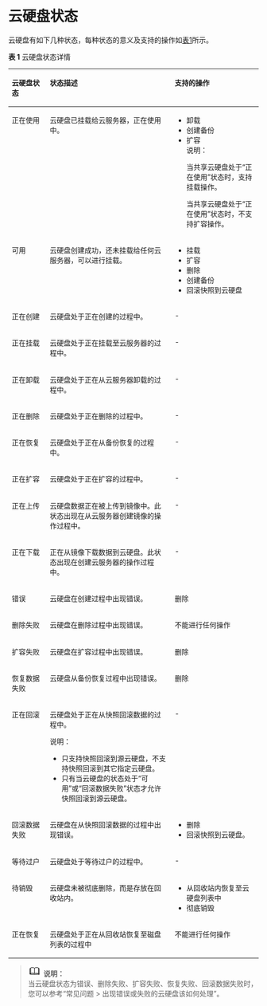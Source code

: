 # 云硬盘状态<a name="evs_01_0040"></a>

云硬盘有如下几种状态，每种状态的意义及支持的操作如[表1](#zh-cn_topic_0044524670_table64552624191747)所示。 

**表 1**  云硬盘状态详情

<a name="zh-cn_topic_0044524670_table64552624191747"></a>
<table><thead align="left"><tr id="zh-cn_topic_0044524670_row53790844191747"><th class="cellrowborder" valign="top" width="15.18%" id="mcps1.2.4.1.1"><p id="zh-cn_topic_0044524670_p4696184819180"><a name="zh-cn_topic_0044524670_p4696184819180"></a><a name="zh-cn_topic_0044524670_p4696184819180"></a>云硬盘状态</p>
</th>
<th class="cellrowborder" valign="top" width="49.88%" id="mcps1.2.4.1.2"><p id="zh-cn_topic_0044524670_p16533784191747"><a name="zh-cn_topic_0044524670_p16533784191747"></a><a name="zh-cn_topic_0044524670_p16533784191747"></a>状态描述</p>
</th>
<th class="cellrowborder" valign="top" width="34.94%" id="mcps1.2.4.1.3"><p id="zh-cn_topic_0044524670_p44528397191747"><a name="zh-cn_topic_0044524670_p44528397191747"></a><a name="zh-cn_topic_0044524670_p44528397191747"></a>支持的操作</p>
</th>
</tr>
</thead>
<tbody><tr id="zh-cn_topic_0044524670_row35291149191747"><td class="cellrowborder" valign="top" width="15.18%" headers="mcps1.2.4.1.1 "><p id="zh-cn_topic_0044524670_p52928025191747"><a name="zh-cn_topic_0044524670_p52928025191747"></a><a name="zh-cn_topic_0044524670_p52928025191747"></a>正在使用</p>
</td>
<td class="cellrowborder" valign="top" width="49.88%" headers="mcps1.2.4.1.2 "><p id="zh-cn_topic_0044524670_p8182837191747"><a name="zh-cn_topic_0044524670_p8182837191747"></a><a name="zh-cn_topic_0044524670_p8182837191747"></a>云硬盘已挂载给<span id="zh-cn_topic_0044524670_text32674557164611"><a name="zh-cn_topic_0044524670_text32674557164611"></a><a name="zh-cn_topic_0044524670_text32674557164611"></a>云服务器</span>，正在使用中。</p>
</td>
<td class="cellrowborder" valign="top" width="34.94%" headers="mcps1.2.4.1.3 "><a name="zh-cn_topic_0044524670_ul6530119818278"></a><a name="zh-cn_topic_0044524670_ul6530119818278"></a><ul id="zh-cn_topic_0044524670_ul6530119818278"><li>卸载</li><li>创建备份</li><li>扩容<div class="note" id="zh-cn_topic_0044524670_note22611728203940"><a name="zh-cn_topic_0044524670_note22611728203940"></a><a name="zh-cn_topic_0044524670_note22611728203940"></a><span class="notetitle"> 说明： </span><div class="notebody"><p id="zh-cn_topic_0044524670_p2178963203940"><a name="zh-cn_topic_0044524670_p2178963203940"></a><a name="zh-cn_topic_0044524670_p2178963203940"></a>当共享云硬盘处于<span class="parmname" id="zh-cn_topic_0044524670_parmname65573259204010"><a name="zh-cn_topic_0044524670_parmname65573259204010"></a><a name="zh-cn_topic_0044524670_parmname65573259204010"></a>“正在使用”</span>状态时，支持挂载操作。</p>
<p id="zh-cn_topic_0044524670_p4050480162040"><a name="zh-cn_topic_0044524670_p4050480162040"></a><a name="zh-cn_topic_0044524670_p4050480162040"></a>当共享云硬盘处于“正在使用”状态时，不支持扩容操作。</p>
</div></div>
</li></ul>
</td>
</tr>
<tr id="zh-cn_topic_0044524670_row12893053191747"><td class="cellrowborder" valign="top" width="15.18%" headers="mcps1.2.4.1.1 "><p id="zh-cn_topic_0044524670_p2259935191846"><a name="zh-cn_topic_0044524670_p2259935191846"></a><a name="zh-cn_topic_0044524670_p2259935191846"></a>可用</p>
</td>
<td class="cellrowborder" valign="top" width="49.88%" headers="mcps1.2.4.1.2 "><p id="zh-cn_topic_0044524670_p16383851191846"><a name="zh-cn_topic_0044524670_p16383851191846"></a><a name="zh-cn_topic_0044524670_p16383851191846"></a>云硬盘创建成功，还未挂载给任何<span id="zh-cn_topic_0044524670_text4362958103028"><a name="zh-cn_topic_0044524670_text4362958103028"></a><a name="zh-cn_topic_0044524670_text4362958103028"></a>云服务器</span>，可以进行挂载。</p>
</td>
<td class="cellrowborder" valign="top" width="34.94%" headers="mcps1.2.4.1.3 "><a name="zh-cn_topic_0044524670_ul62104117182653"></a><a name="zh-cn_topic_0044524670_ul62104117182653"></a><ul id="zh-cn_topic_0044524670_ul62104117182653"><li>挂载</li><li>扩容</li><li>删除</li><li>创建备份</li><li>回滚快照到云硬盘</li></ul>
</td>
</tr>
<tr id="zh-cn_topic_0044524670_row3465059312446"><td class="cellrowborder" valign="top" width="15.18%" headers="mcps1.2.4.1.1 "><p id="zh-cn_topic_0044524670_p2028928412455"><a name="zh-cn_topic_0044524670_p2028928412455"></a><a name="zh-cn_topic_0044524670_p2028928412455"></a>正在创建</p>
</td>
<td class="cellrowborder" valign="top" width="49.88%" headers="mcps1.2.4.1.2 "><p id="zh-cn_topic_0044524670_p5713908012455"><a name="zh-cn_topic_0044524670_p5713908012455"></a><a name="zh-cn_topic_0044524670_p5713908012455"></a>云硬盘处于正在创建的过程中。</p>
</td>
<td class="cellrowborder" valign="top" width="34.94%" headers="mcps1.2.4.1.3 "><p id="zh-cn_topic_0044524670_p4503759612455"><a name="zh-cn_topic_0044524670_p4503759612455"></a><a name="zh-cn_topic_0044524670_p4503759612455"></a>-</p>
</td>
</tr>
<tr id="zh-cn_topic_0044524670_row618886912446"><td class="cellrowborder" valign="top" width="15.18%" headers="mcps1.2.4.1.1 "><p id="zh-cn_topic_0044524670_p1654812012455"><a name="zh-cn_topic_0044524670_p1654812012455"></a><a name="zh-cn_topic_0044524670_p1654812012455"></a>正在挂载</p>
</td>
<td class="cellrowborder" valign="top" width="49.88%" headers="mcps1.2.4.1.2 "><p id="zh-cn_topic_0044524670_p5184251612455"><a name="zh-cn_topic_0044524670_p5184251612455"></a><a name="zh-cn_topic_0044524670_p5184251612455"></a>云硬盘处于正在挂载至<span id="zh-cn_topic_0044524670_text4802407117595"><a name="zh-cn_topic_0044524670_text4802407117595"></a><a name="zh-cn_topic_0044524670_text4802407117595"></a>云服务器</span>的过程中。</p>
</td>
<td class="cellrowborder" valign="top" width="34.94%" headers="mcps1.2.4.1.3 "><p id="zh-cn_topic_0044524670_p5079721612455"><a name="zh-cn_topic_0044524670_p5079721612455"></a><a name="zh-cn_topic_0044524670_p5079721612455"></a>-</p>
</td>
</tr>
<tr id="zh-cn_topic_0044524670_row4740542112446"><td class="cellrowborder" valign="top" width="15.18%" headers="mcps1.2.4.1.1 "><p id="zh-cn_topic_0044524670_p1076529612455"><a name="zh-cn_topic_0044524670_p1076529612455"></a><a name="zh-cn_topic_0044524670_p1076529612455"></a>正在卸载</p>
</td>
<td class="cellrowborder" valign="top" width="49.88%" headers="mcps1.2.4.1.2 "><p id="zh-cn_topic_0044524670_p1865238812455"><a name="zh-cn_topic_0044524670_p1865238812455"></a><a name="zh-cn_topic_0044524670_p1865238812455"></a>云硬盘处于正在从<span id="zh-cn_topic_0044524670_text57322781175915"><a name="zh-cn_topic_0044524670_text57322781175915"></a><a name="zh-cn_topic_0044524670_text57322781175915"></a>云服务器</span>卸载的过程中。</p>
</td>
<td class="cellrowborder" valign="top" width="34.94%" headers="mcps1.2.4.1.3 "><p id="zh-cn_topic_0044524670_p5419159212455"><a name="zh-cn_topic_0044524670_p5419159212455"></a><a name="zh-cn_topic_0044524670_p5419159212455"></a>-</p>
</td>
</tr>
<tr id="zh-cn_topic_0044524670_row721621712446"><td class="cellrowborder" valign="top" width="15.18%" headers="mcps1.2.4.1.1 "><p id="zh-cn_topic_0044524670_p3658433212455"><a name="zh-cn_topic_0044524670_p3658433212455"></a><a name="zh-cn_topic_0044524670_p3658433212455"></a>正在删除</p>
</td>
<td class="cellrowborder" valign="top" width="49.88%" headers="mcps1.2.4.1.2 "><p id="zh-cn_topic_0044524670_p3682527212455"><a name="zh-cn_topic_0044524670_p3682527212455"></a><a name="zh-cn_topic_0044524670_p3682527212455"></a>云硬盘处于正在删除的过程中。</p>
</td>
<td class="cellrowborder" valign="top" width="34.94%" headers="mcps1.2.4.1.3 "><p id="zh-cn_topic_0044524670_p4587262812455"><a name="zh-cn_topic_0044524670_p4587262812455"></a><a name="zh-cn_topic_0044524670_p4587262812455"></a>-</p>
</td>
</tr>
<tr id="zh-cn_topic_0044524670_row1073062112446"><td class="cellrowborder" valign="top" width="15.18%" headers="mcps1.2.4.1.1 "><p id="zh-cn_topic_0044524670_p4208872012455"><a name="zh-cn_topic_0044524670_p4208872012455"></a><a name="zh-cn_topic_0044524670_p4208872012455"></a>正在恢复</p>
</td>
<td class="cellrowborder" valign="top" width="49.88%" headers="mcps1.2.4.1.2 "><p id="zh-cn_topic_0044524670_p33758012455"><a name="zh-cn_topic_0044524670_p33758012455"></a><a name="zh-cn_topic_0044524670_p33758012455"></a>云硬盘处于正在从备份恢复的过程中。</p>
</td>
<td class="cellrowborder" valign="top" width="34.94%" headers="mcps1.2.4.1.3 "><p id="zh-cn_topic_0044524670_p1673327212455"><a name="zh-cn_topic_0044524670_p1673327212455"></a><a name="zh-cn_topic_0044524670_p1673327212455"></a>-</p>
</td>
</tr>
<tr id="zh-cn_topic_0044524670_row1362373212446"><td class="cellrowborder" valign="top" width="15.18%" headers="mcps1.2.4.1.1 "><p id="zh-cn_topic_0044524670_p1487436012455"><a name="zh-cn_topic_0044524670_p1487436012455"></a><a name="zh-cn_topic_0044524670_p1487436012455"></a>正在扩容</p>
</td>
<td class="cellrowborder" valign="top" width="49.88%" headers="mcps1.2.4.1.2 "><p id="zh-cn_topic_0044524670_p3000340412455"><a name="zh-cn_topic_0044524670_p3000340412455"></a><a name="zh-cn_topic_0044524670_p3000340412455"></a>云硬盘处于正在扩容的过程中。</p>
</td>
<td class="cellrowborder" valign="top" width="34.94%" headers="mcps1.2.4.1.3 "><p id="zh-cn_topic_0044524670_p3724766412455"><a name="zh-cn_topic_0044524670_p3724766412455"></a><a name="zh-cn_topic_0044524670_p3724766412455"></a>-</p>
</td>
</tr>
<tr id="zh-cn_topic_0044524670_row655296691252"><td class="cellrowborder" valign="top" width="15.18%" headers="mcps1.2.4.1.1 "><p id="zh-cn_topic_0044524670_p111354991259"><a name="zh-cn_topic_0044524670_p111354991259"></a><a name="zh-cn_topic_0044524670_p111354991259"></a>正在上传</p>
</td>
<td class="cellrowborder" valign="top" width="49.88%" headers="mcps1.2.4.1.2 "><p id="zh-cn_topic_0044524670_p425803511259"><a name="zh-cn_topic_0044524670_p425803511259"></a><a name="zh-cn_topic_0044524670_p425803511259"></a>云硬盘数据正在被上传到镜像中。此状态出现在从<span id="zh-cn_topic_0044524670_text41839602164625"><a name="zh-cn_topic_0044524670_text41839602164625"></a><a name="zh-cn_topic_0044524670_text41839602164625"></a>云服务器</span>创建镜像的操作过程中。</p>
</td>
<td class="cellrowborder" valign="top" width="34.94%" headers="mcps1.2.4.1.3 "><p id="zh-cn_topic_0044524670_p584890911259"><a name="zh-cn_topic_0044524670_p584890911259"></a><a name="zh-cn_topic_0044524670_p584890911259"></a>-</p>
</td>
</tr>
<tr id="zh-cn_topic_0044524670_row324318491252"><td class="cellrowborder" valign="top" width="15.18%" headers="mcps1.2.4.1.1 "><p id="zh-cn_topic_0044524670_p625787911259"><a name="zh-cn_topic_0044524670_p625787911259"></a><a name="zh-cn_topic_0044524670_p625787911259"></a>正在下载</p>
</td>
<td class="cellrowborder" valign="top" width="49.88%" headers="mcps1.2.4.1.2 "><p id="zh-cn_topic_0044524670_p316876991259"><a name="zh-cn_topic_0044524670_p316876991259"></a><a name="zh-cn_topic_0044524670_p316876991259"></a>正在从镜像下载数据到云硬盘。此状态出现在创建<span id="zh-cn_topic_0044524670_text61108526164629"><a name="zh-cn_topic_0044524670_text61108526164629"></a><a name="zh-cn_topic_0044524670_text61108526164629"></a>云服务器</span>的操作过程中。</p>
</td>
<td class="cellrowborder" valign="top" width="34.94%" headers="mcps1.2.4.1.3 "><p id="zh-cn_topic_0044524670_p167464471259"><a name="zh-cn_topic_0044524670_p167464471259"></a><a name="zh-cn_topic_0044524670_p167464471259"></a>-</p>
</td>
</tr>
<tr id="zh-cn_topic_0044524670_row57957852194514"><td class="cellrowborder" valign="top" width="15.18%" headers="mcps1.2.4.1.1 "><p id="zh-cn_topic_0044524670_p7460362194521"><a name="zh-cn_topic_0044524670_p7460362194521"></a><a name="zh-cn_topic_0044524670_p7460362194521"></a>错误</p>
</td>
<td class="cellrowborder" valign="top" width="49.88%" headers="mcps1.2.4.1.2 "><p id="zh-cn_topic_0044524670_p526628519467"><a name="zh-cn_topic_0044524670_p526628519467"></a><a name="zh-cn_topic_0044524670_p526628519467"></a>云硬盘在创建过程中出现错误。</p>
</td>
<td class="cellrowborder" valign="top" width="34.94%" headers="mcps1.2.4.1.3 "><p id="zh-cn_topic_0044524670_p2242870194521"><a name="zh-cn_topic_0044524670_p2242870194521"></a><a name="zh-cn_topic_0044524670_p2242870194521"></a>删除</p>
</td>
</tr>
<tr id="zh-cn_topic_0044524670_row51729329191747"><td class="cellrowborder" valign="top" width="15.18%" headers="mcps1.2.4.1.1 "><p id="zh-cn_topic_0044524670_p23982637191747"><a name="zh-cn_topic_0044524670_p23982637191747"></a><a name="zh-cn_topic_0044524670_p23982637191747"></a>删除失败</p>
</td>
<td class="cellrowborder" valign="top" width="49.88%" headers="mcps1.2.4.1.2 "><p id="zh-cn_topic_0044524670_p5387879619469"><a name="zh-cn_topic_0044524670_p5387879619469"></a><a name="zh-cn_topic_0044524670_p5387879619469"></a>云硬盘在删除过程中出现错误。</p>
</td>
<td class="cellrowborder" valign="top" width="34.94%" headers="mcps1.2.4.1.3 "><p id="zh-cn_topic_0044524670_p56250197191747"><a name="zh-cn_topic_0044524670_p56250197191747"></a><a name="zh-cn_topic_0044524670_p56250197191747"></a>不能进行任何操作</p>
</td>
</tr>
<tr id="zh-cn_topic_0044524670_row27894953191747"><td class="cellrowborder" valign="top" width="15.18%" headers="mcps1.2.4.1.1 "><p id="zh-cn_topic_0044524670_p19344120194636"><a name="zh-cn_topic_0044524670_p19344120194636"></a><a name="zh-cn_topic_0044524670_p19344120194636"></a>扩容失败</p>
</td>
<td class="cellrowborder" valign="top" width="49.88%" headers="mcps1.2.4.1.2 "><p id="zh-cn_topic_0044524670_p35675803115140"><a name="zh-cn_topic_0044524670_p35675803115140"></a><a name="zh-cn_topic_0044524670_p35675803115140"></a>云硬盘在扩容过程中出现错误。</p>
</td>
<td class="cellrowborder" valign="top" width="34.94%" headers="mcps1.2.4.1.3 "><p id="zh-cn_topic_0044524670_p35751628194636"><a name="zh-cn_topic_0044524670_p35751628194636"></a><a name="zh-cn_topic_0044524670_p35751628194636"></a>删除</p>
</td>
</tr>
<tr id="zh-cn_topic_0044524670_row44239461191747"><td class="cellrowborder" valign="top" width="15.18%" headers="mcps1.2.4.1.1 "><p id="zh-cn_topic_0044524670_p58879407194641"><a name="zh-cn_topic_0044524670_p58879407194641"></a><a name="zh-cn_topic_0044524670_p58879407194641"></a>恢复数据失败</p>
</td>
<td class="cellrowborder" valign="top" width="49.88%" headers="mcps1.2.4.1.2 "><p id="zh-cn_topic_0044524670_p359073115142"><a name="zh-cn_topic_0044524670_p359073115142"></a><a name="zh-cn_topic_0044524670_p359073115142"></a>云硬盘从备份恢复过程中出现错误。</p>
</td>
<td class="cellrowborder" valign="top" width="34.94%" headers="mcps1.2.4.1.3 "><p id="zh-cn_topic_0044524670_p7528903194641"><a name="zh-cn_topic_0044524670_p7528903194641"></a><a name="zh-cn_topic_0044524670_p7528903194641"></a>删除</p>
</td>
</tr>
<tr id="zh-cn_topic_0044524670_row57899957175726"><td class="cellrowborder" valign="top" width="15.18%" headers="mcps1.2.4.1.1 "><p id="zh-cn_topic_0044524670_p51337573175726"><a name="zh-cn_topic_0044524670_p51337573175726"></a><a name="zh-cn_topic_0044524670_p51337573175726"></a>正在回滚</p>
</td>
<td class="cellrowborder" valign="top" width="49.88%" headers="mcps1.2.4.1.2 "><p id="zh-cn_topic_0044524670_p3842076519239"><a name="zh-cn_topic_0044524670_p3842076519239"></a><a name="zh-cn_topic_0044524670_p3842076519239"></a>云硬盘处于正在从快照回滚数据的过程中。</p>
<div class="note" id="zh-cn_topic_0044524670_note1024257119239"><a name="zh-cn_topic_0044524670_note1024257119239"></a><a name="zh-cn_topic_0044524670_note1024257119239"></a><span class="notetitle"> 说明： </span><div class="notebody"><a name="zh-cn_topic_0044524670_ul2507428319239"></a><a name="zh-cn_topic_0044524670_ul2507428319239"></a><ul id="zh-cn_topic_0044524670_ul2507428319239"><li>只支持快照回滚到源云硬盘，不支持快照回滚到其它指定云硬盘。</li><li>只有当云硬盘的状态处于<span class="wintitle" id="zh-cn_topic_0044524670_wintitle2554142519239"><a name="zh-cn_topic_0044524670_wintitle2554142519239"></a><a name="zh-cn_topic_0044524670_wintitle2554142519239"></a>“可用”</span>或<span class="wintitle" id="zh-cn_topic_0044524670_wintitle2854623919239"><a name="zh-cn_topic_0044524670_wintitle2854623919239"></a><a name="zh-cn_topic_0044524670_wintitle2854623919239"></a>“回滚数据失败”</span>状态才允许快照回滚到源云硬盘。</li></ul>
</div></div>
</td>
<td class="cellrowborder" valign="top" width="34.94%" headers="mcps1.2.4.1.3 "><p id="zh-cn_topic_0044524670_p6428254175726"><a name="zh-cn_topic_0044524670_p6428254175726"></a><a name="zh-cn_topic_0044524670_p6428254175726"></a>-</p>
</td>
</tr>
<tr id="zh-cn_topic_0044524670_row53629027175738"><td class="cellrowborder" valign="top" width="15.18%" headers="mcps1.2.4.1.1 "><p id="zh-cn_topic_0044524670_p12899196175738"><a name="zh-cn_topic_0044524670_p12899196175738"></a><a name="zh-cn_topic_0044524670_p12899196175738"></a>回滚数据失败</p>
</td>
<td class="cellrowborder" valign="top" width="49.88%" headers="mcps1.2.4.1.2 "><p id="zh-cn_topic_0044524670_p38201995175738"><a name="zh-cn_topic_0044524670_p38201995175738"></a><a name="zh-cn_topic_0044524670_p38201995175738"></a>云硬盘在从快照回滚数据的过程中出现错误。</p>
</td>
<td class="cellrowborder" valign="top" width="34.94%" headers="mcps1.2.4.1.3 "><a name="zh-cn_topic_0044524670_ul63969149183234"></a><a name="zh-cn_topic_0044524670_ul63969149183234"></a><ul id="zh-cn_topic_0044524670_ul63969149183234"><li>删除</li><li>回滚快照到云硬盘。</li></ul>
</td>
</tr>
<tr id="zh-cn_topic_0044524670_row3874810143339"><td class="cellrowborder" valign="top" width="15.18%" headers="mcps1.2.4.1.1 "><p id="zh-cn_topic_0044524670_p45424225143339"><a name="zh-cn_topic_0044524670_p45424225143339"></a><a name="zh-cn_topic_0044524670_p45424225143339"></a>等待过户</p>
</td>
<td class="cellrowborder" valign="top" width="49.88%" headers="mcps1.2.4.1.2 "><p id="zh-cn_topic_0044524670_p55483571143339"><a name="zh-cn_topic_0044524670_p55483571143339"></a><a name="zh-cn_topic_0044524670_p55483571143339"></a>云硬盘处于等待过户的过程中。</p>
</td>
<td class="cellrowborder" valign="top" width="34.94%" headers="mcps1.2.4.1.3 "><p id="zh-cn_topic_0044524670_p64984282143339"><a name="zh-cn_topic_0044524670_p64984282143339"></a><a name="zh-cn_topic_0044524670_p64984282143339"></a>-</p>
</td>
</tr>
<tr id="zh-cn_topic_0044524670_row32201502222"><td class="cellrowborder" valign="top" width="15.18%" headers="mcps1.2.4.1.1 "><p id="zh-cn_topic_0044524670_p192204017227"><a name="zh-cn_topic_0044524670_p192204017227"></a><a name="zh-cn_topic_0044524670_p192204017227"></a>待销毁</p>
</td>
<td class="cellrowborder" valign="top" width="49.88%" headers="mcps1.2.4.1.2 "><p id="zh-cn_topic_0044524670_p122090122210"><a name="zh-cn_topic_0044524670_p122090122210"></a><a name="zh-cn_topic_0044524670_p122090122210"></a>云硬盘未被彻底删除，而是存放在回收站内。</p>
</td>
<td class="cellrowborder" valign="top" width="34.94%" headers="mcps1.2.4.1.3 "><a name="zh-cn_topic_0044524670_ul12795151915253"></a><a name="zh-cn_topic_0044524670_ul12795151915253"></a><ul id="zh-cn_topic_0044524670_ul12795151915253"><li>从回收站内恢复至云硬盘列表中</li><li>彻底销毁</li></ul>
</td>
</tr>
<tr id="zh-cn_topic_0044524670_row19229154318374"><td class="cellrowborder" valign="top" width="15.18%" headers="mcps1.2.4.1.1 "><p id="zh-cn_topic_0044524670_p132304436379"><a name="zh-cn_topic_0044524670_p132304436379"></a><a name="zh-cn_topic_0044524670_p132304436379"></a>正在恢复</p>
</td>
<td class="cellrowborder" valign="top" width="49.88%" headers="mcps1.2.4.1.2 "><p id="zh-cn_topic_0044524670_p023064313373"><a name="zh-cn_topic_0044524670_p023064313373"></a><a name="zh-cn_topic_0044524670_p023064313373"></a>云硬盘处于正在从回收站恢复至磁盘列表的过程中</p>
</td>
<td class="cellrowborder" valign="top" width="34.94%" headers="mcps1.2.4.1.3 "><p id="zh-cn_topic_0044524670_p13766101520388"><a name="zh-cn_topic_0044524670_p13766101520388"></a><a name="zh-cn_topic_0044524670_p13766101520388"></a>不能进行任何操作</p>
</td>
</tr>
</tbody>
</table>

>![](public_sys-resources/icon-note.gif) **说明：**   
>当云硬盘状态为错误、删除失败、扩容失败、恢复失败、回滚数据失败时，您可以参考“常见问题 \> 出现错误或失败的云硬盘该如何处理”。  

